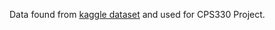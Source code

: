 Data found from [kaggle dataset](https://www.kaggle.com/datasets/siddheshtoraskar/comprehensive-fitness-and-health-tracking-dataset) and used for CPS330 Project.
